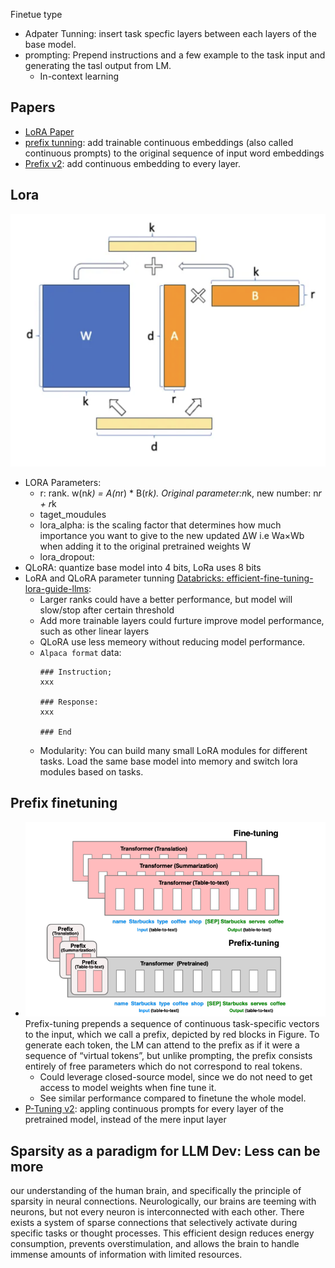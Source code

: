 Finetue type
- Adpater Tunning: insert task specfic layers between each layers of the base model. 
- prompting: Prepend instructions and a few example to the task input and generating the tasl output from LM. 
    - In-context learning

## Papers
- [LoRA Paper](https://arxiv.org/pdf/2305.14314.pdf)
- [prefix tunning](https://aclanthology.org/2021.acl-long.353.pdf): add trainable continuous embeddings (also called continuous prompts) to the original sequence of input word
embeddings
- [Prefix v2](https://arxiv.org/pdf/2110.07602.pdf): add continuous embedding to every layer.

## Lora
![Lora Rank](./images/lora.png)
- LORA Parameters:
    - r: rank. w(n*k) = A(n*r) * B(r*k). Original parameter:n*k, new number: n*r + r*k
    - taget_moudules
    - lora_alpha:  is the scaling factor that determines how much importance you want to give to the new updated ΔW i.e Wa×Wb when adding it to the original pretrained weights W
    - lora_dropout: 
- QLoRA: quantize base model into 4 bits, LoRa uses 8 bits
- LoRA and QLoRA parameter tunning [Databricks: efficient-fine-tuning-lora-guide-llms](https://www.databricks.com/blog/efficient-fine-tuning-lora-guide-llms):
    - Larger ranks could have a better performance, but model will slow/stop after certain threshold
    - Add more trainable layers could furture improve model performance, such as other linear layers
    - QLoRA use less memeory without reducing model performance.
    - `Alpaca format` data: 
        ```
        ### Instruction;
        xxx

        ### Response:
        xxx

        ### End
        ``` 
    - Modularity: You can build many small LoRA modules for different tasks. Load the same base model into memory and switch lora modules based on tasks.

## Prefix finetuning
- ![prefix](./images/prefix.png)
Prefix-tuning prepends a sequence of continuous task-specific vectors to the input, which we call a prefix, depicted by red blocks in Figure. To generate each token, the LM can attend to the prefix as if it were a sequence of “virtual tokens”, but unlike prompting, the prefix consists entirely of free parameters which do not correspond to real tokens.
    - Could leverage closed-source model, since we do not need to get access to model weights when fine tune it. 
    - See similar performance compared to finetune the whole model. 
- [P-Tuning v2](https://arxiv.org/pdf/2110.07602.pdf): appling continuous prompts for every layer of the
pretrained model, instead of the mere input layer

## Sparsity as a paradigm for LLM Dev: Less can be more 
our understanding of the human brain, and specifically the principle of sparsity in neural connections. Neurologically, our brains are teeming with neurons, but not every neuron is interconnected with each other. There exists a system of sparse connections that selectively activate during specific tasks or thought processes. This efficient design reduces energy consumption, prevents overstimulation, and allows the brain to handle immense amounts of information with limited resources.
